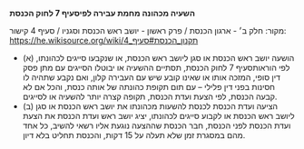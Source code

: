 **השעיה מכהונה מחמת עבירה לפיסעיף 7 לחוק הכנסת**

מקור: חלק ב׳ - ארגון הכנסת / פרק ראשון - יושב ראש הכנסת וסגניו / סעיף 4
קישור: https://he.wikisource.org/wiki/תקנון_הכנסת#סעיף_4

 * (א) הושעה יושב ראש הכנסת או סגן ליושב ראש הכנסת, או שנקבעו סייגים לכהונתו, לפי הוראותסעיף 7 לחוק הכנסת, תסתיים ההשעיה או יבוטלו הסייגים עם מתן פסק דין סופי, המזכה אותו או שאינו קובע שיש עם העבירה קלון, ואם נקבע שתהיה לו חסינות בפני דין פלילי – עם תום תקופת כהונתה של אותה כנסת, והכל אם לא קבעה הכנסת, לפי הצעת ועדת הכנסת, תקופה קצרה יותר להשעיה או לסייגים.
 * (ב) הציעה ועדת הכנסת לכנסת להשעות מכהונתו את יושב ראש הכנסת או סגן ליושב ראש הכנסת או לקבוע סייגים לכהונתו, יציג יושב ראש ועדת הכנסת את הצעת ועדת הכנסת לפני הכנסת, חבר הכנסת שההצעה נוגעת אליו רשאי להשיב, כל אחד מהם במסגרת זמן שלא תעלה על 15 דקות, והכנסת תחליט בלא דיון.